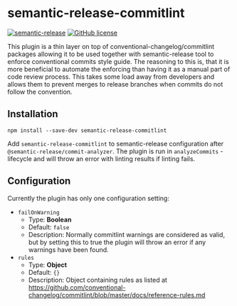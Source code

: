 # semantic-release-commitlint

[![semantic-release](https://img.shields.io/badge/%20%20%F0%9F%93%A6%F0%9F%9A%80-semantic--release-e10079.svg)](https://github.com/semantic-release/semantic-release)
[![GitHub license](https://img.shields.io/github/license/XC-/semantic-release-commitlint)](https://github.com/XC-/semantic-release-commitlint/blob/main/LICENSE)

This plugin is a thin layer on top of conventional-changelog/commitlint packages allowing it to be
used together with semantic-release tool to enforce conventional commits style guide. The reasoning 
to this is, that it is more beneficial to automate the enforcing than having it as a manual part of
code review process. This takes some load away from developers and allows them to prevent merges to
release branches when commits do not follow the convention.

## Installation

`npm install --save-dev semantic-release-commitlint`

Add `semantic-release-commitlint` to semantic-release configuration after `@semantic-release/commit-analyzer`.
The plugin is run in `analyzeCommits` -lifecycle and will throw an error with linting results if linting fails.


## Configuration

Currently the plugin has only one configuration setting:

* `failOnWarning`
    * Type: **Boolean**
    * Default: `false`
    * Description: Normally commitlint warnings are considered as valid, but by setting this to true
      the plugin will throw an error if any warnings have been found.
* `rules`
    * Type: **Object**
    * Default: `{}`
    * Description: Object containing rules as listed at https://github.com/conventional-changelog/commitlint/blob/master/docs/reference-rules.md



